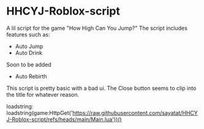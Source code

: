 # HHCYJ-Roblox-script
A lil script for the game "How High Can You Jump?"
The script includes features such as:
* Auto Jump
* Auto Drink

Soon to be added
* Auto Rebirth

This script is pretty basic with a bad ui. The Close button seems to clip into the title for whatever reason.

loadstring:
loadstring(game:HttpGet('https://raw.githubusercontent.com/sayatat/HHCYJ-Roblox-script/refs/heads/main/Main.lua'))()
